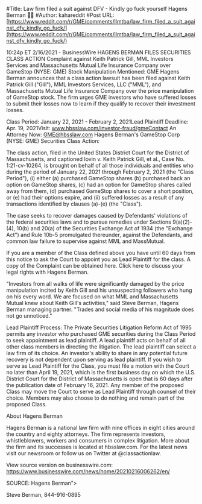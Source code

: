 #Title: Law firm filed a suit against DFV - Kindly go fuck yourself Hagens Berman 🖕🏻
#Author: kahareddit
#Post URL: [https://www.reddit.com/r/GME/comments/llmtba/law_firm_filed_a_suit_against_dfv_kindly_go_fuck/](https://www.reddit.com/r/GME/comments/llmtba/law_firm_filed_a_suit_against_dfv_kindly_go_fuck/)



10:24p ET 2/16/2021 - BusinessWire
HAGENS BERMAN FILES SECURITIES CLASS ACTION Complaint against Keith Patrick Gill, MML Investors Services and Massachusetts Mutual Life Insurance Company over GameStop (NYSE: GME) Stock Manipulation
Mentioned:	GME
Hagens Berman announces that a class action lawsuit has been filed against Keith Patrick Gill ("Gill"), MML Investors Services, LLC ("MML"), and Massachusetts Mutual Life Insurance Company over the price manipulation of GameStop stock. The firm urges GME investors who have suffered losses to submit their losses now to learn if they qualify to recover their investment losses.

Class Period: January 22, 2021 - February 2, 2021Lead Plaintiff Deadline: Apr. 19, 2021Visit: www.hbsslaw.com/investor-fraud/gmeContact An Attorney Now: GME@hbsslaw.com
Hagens Berman's GameStop Corp (NYSE: GME) Securities Class Action:

The class action, filed in the United States District Court for the District of Massachusetts, and captioned Iovin v. Keith Patrick Gill, et al., Case No. 1:21-cv-10264, is brought on behalf of all those individuals and entities who during the period of January 22, 2021 through February 2, 2021 (the "Class Period"), (i) either (a) purchased GameStop shares (b) purchased back an option on GameStop shares, (c) had an option for GameStop shares called away from them, (d) purchased GameStop shares to cover a short position, or (e) had their options expire, and (ii) suffered losses as a result of any transactions identified by clauses (a)-(e) (the "Class").

The case seeks to recover damages caused by Defendants' violations of the federal securities laws and to pursue remedies under Sections 9(a)(2)-(4), 10(b) and 20(a) of the Securities Exchange Act of 1934 (the "Exchange Act") and Rule 10b-5 promulgated thereunder, against the Defendants, and common law failure to supervise against MML and MassMutual.

If you are a member of the Class defined above you have until 60 days from this notice to ask the Court to appoint you as Lead Plaintiff for the class. A copy of the Complaint can be obtained here. Click here to discuss your legal rights with Hagens Berman.

"Investors from all walks of life were significantly damaged by the price manipulation incited by Keith Gill and his unsuspecting followers who hung on his every word. We are focused on what MML and Massachusetts Mutual knew about Keith Gill's activities," said Steve Berman, Hagens Berman managing partner. "Trades and social media of his magnitude does not go unnoticed."

Lead Plaintiff Process: The Private Securities Litigation Reform Act of 1995 permits any investor who purchased GME securities during the Class Period to seek appointment as lead plaintiff. A lead plaintiff acts on behalf of all other class members in directing the litigation. The lead plaintiff can select a law firm of its choice. An investor's ability to share in any potential future recovery is not dependent upon serving as lead plaintiff. If you wish to serve as Lead Plaintiff for the Class, you must file a motion with the Court no later than April 19, 2021, which is the first business day on which the U.S. District Court for the District of Massachusetts is open that is 60 days after the publication date of February 16, 2021. Any member of the proposed Class may move the Court to serve as Lead Plaintiff through counsel of their choice. Members may also choose to do nothing and remain part of the proposed Class.

About Hagens Berman

Hagens Berman is a national law firm with nine offices in eight cities around the country and eighty attorneys. The firm represents investors, whistleblowers, workers and consumers in complex litigation. More about the firm and its successes is located at hbsslaw.com. For the latest news visit our newsroom or follow us on Twitter at @classactionlaw.

View source version on businesswire.com: https://www.businesswire.com/news/home/20210216006262/en/

SOURCE: Hagens Berman">

Steve Berman, 844-916-0895